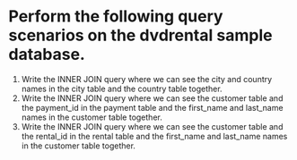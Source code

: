 # Perform the following query scenarios on the dvdrental sample database.

1. Write the INNER JOIN query where we can see the city and country names in the city table and the country table together.
2. Write the INNER JOIN query where we can see the customer table and the payment_id in the payment table and the first_name and last_name names in the customer table together.
3. Write the INNER JOIN query where we can see the customer table and the rental_id in the rental table and the first_name and last_name names in the customer table together.